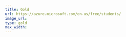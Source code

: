 ```yaml
---
title: Gold
url: https://azure.microsoft.com/en-us/free/students/
image_url:
type: gold
max_width:
---
```

